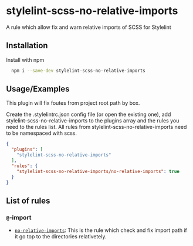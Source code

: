 # stylelint-scss-no-relative-imports

A rule which allow fix and warn relative imports of SCSS for Stylelint
## Installation

Install with npm

```bash
  npm i --save-dev stylelint-scss-no-relative-imports
```


## Usage/Examples

This plugin will fix foutes from project root path by box.

Create the .stylelintrc.json config file (or open the existing one), add stylelint-scss-no-relative-imports to the plugins array and the rules you need to the rules list. All rules from stylelint-scss-no-relative-imports need to be namespaced with scss.
```json
{
  "plugins": [
    "stylelint-scss-no-relative-imports"
  ],
  "rules": {
    "stylelint-scss-no-relative-imports/no-relative-imports": true
  }
}
```

## List of rules

### `@`-import

- [`no-relative-imports`](src/rules/no-relative-imports/README.md): This is the rule which check and fix import path if it go top to the directories relativetely.